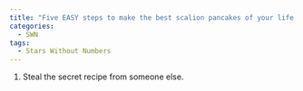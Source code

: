 ```yaml
---
title: "Five EASY steps to make the best scalion pancakes of your life!"
categories:
  - SWN
tags:
  - Stars Without Numbers
---
```


1. Steal the secret recipe from someone else.